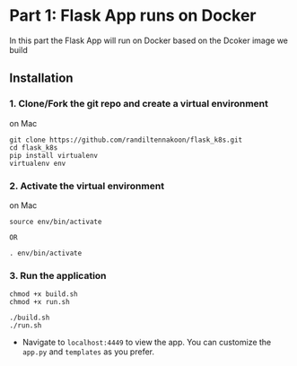# Part 1: Flask App runs on Docker 
In this part the Flask App will run on Docker based on the Dcoker image we build

## Installation
### 1. Clone/Fork the git repo and create a virtual environment

on Mac
```
git clone https://github.com/randiltennakoon/flask_k8s.git
cd flask_k8s
pip install virtualenv
virtualenv env
```
### 2. Activate the virtual environment

on Mac
```
source env/bin/activate

OR

. env/bin/activate
```

### 3. Run the application
```
chmod +x build.sh
chmod +x run.sh

./build.sh
./run.sh
```

- Navigate to `localhost:4449` to view the app. You can customize the `app.py` and `templates` as you prefer.



